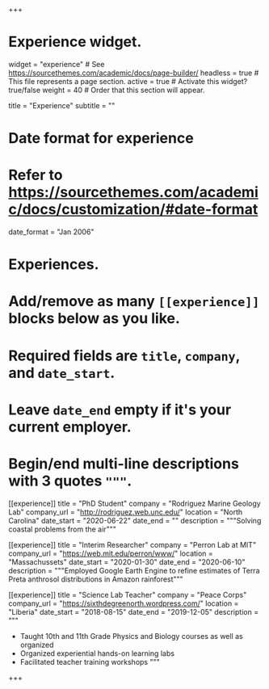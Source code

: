 +++
# Experience widget.
widget = "experience"  # See https://sourcethemes.com/academic/docs/page-builder/
headless = true  # This file represents a page section.
active = true  # Activate this widget? true/false
weight = 40  # Order that this section will appear.

title = "Experience"
subtitle = ""

# Date format for experience
#   Refer to https://sourcethemes.com/academic/docs/customization/#date-format
date_format = "Jan 2006"

# Experiences.
#   Add/remove as many `[[experience]]` blocks below as you like.
#   Required fields are `title`, `company`, and `date_start`.
#   Leave `date_end` empty if it's your current employer.
#   Begin/end multi-line descriptions with 3 quotes `"""`.
[[experience]]
  title = "PhD Student"
  company = "Rodriguez Marine Geology Lab"
  company_url = "http://rodriguez.web.unc.edu/"
  location = "North Carolina"
  date_start = "2020-06-22"
  date_end = ""
  description = """Solving coastal problems from the air"""

[[experience]]
  title = "Interim Researcher"
  company = "Perron Lab at MIT"
  company_url = "https://web.mit.edu/perron/www/"
  location = "Massachussets"
  date_start = "2020-01-30"
  date_end = "2020-06-10"
  description = """Employed Google Earth Engine to refine estimates of Terra Preta anthrosol distributions in Amazon rainforest"""
  
[[experience]]
  title = "Science Lab Teacher"
  company = "Peace Corps"
  company_url = "https://sixthdegreenorth.wordpress.com/"
  location = "Liberia"
  date_start = "2018-08-15"
  date_end = "2019-12-05"
  description = """
  * Taught 10th and 11th Grade Physics and Biology courses as well as organized
  * Organized experiential hands-on learning labs
  * Facilitated teacher training workshops 
  """

+++
